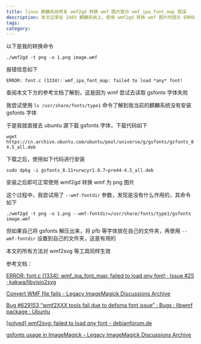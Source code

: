```yaml
---
title: linux 麒麟系统修复 wmf2gd 转换 wmf 图片提示 wmf_ipa_font_map 错误
description: 本文记录在 2403 麒麟系统上，使用 wmf2gd 转换 wmf 图片时提示 ERROR: font.c (1334): wmf_ipa_font_map: failed to load any font! 错误问题
tags: 
category: 
---
```


<!-- CreateTime:2025/07/25 07:13:48 -->

<!-- 发布 -->
<!-- 博客 -->

以下是我的转换命令

```
./wmf2gd -t png -o 1.png image.wmf
```

报错信息如下

```
ERROR: font.c (1334): wmf_ipa_font_map: failed to load *any* font!
```

查阅本文下方的参考文档了解到，这是因为 wmf 尝试去读取 gsfonts 字体失败

我尝试使用 `ls /usr/share/fonts/type1` 命令了解到我当前的麒麟系统没有安装 gsfonts 字体

于是我就直接去 ubuntu 源下载 gsfonts 字体，下载代码如下

```
wget https://cn.archive.ubuntu.com/ubuntu/pool/universe/g/gsfonts/gsfonts_8.11%2Burwcyr1.0.7~pre44-4.5_all.deb
```

下载之后，使用如下代码进行安装

```
sudo dpkg -i gsfonts_8.11+urwcyr1.0.7~pre44-4.5_all.deb
```

安装之后即可正常使用 wmf2gd 转换 wmf 为 png 图片

这个过程中，我尝试用了 `--wmf-fontdir` 参数，发现是没有什么作用的，其命令如下

```
./wmf2gd -t png -o 1.png --wmf-fontdir=/usr/share/fonts/type1/gsfonts image.wmf
```

但如果自己将 gsfonts 解压出来，将 pfb 等字体放在自己的文件夹，再使用 `--wmf-fontdir` 设置到自己的文件夹，这是有用的

本文的所有方法对 wmf2svg 等工具同样生效

参考文档：

[ERROR: font.c (1334): wmf_ipa_font_map: failed to load *any* font! · Issue #25 · kakwa/libvisio2svg](https://github.com/kakwa/libvisio2svg/issues/25 )

[Convert WMF file fails - Legacy ImageMagick Discussions Archive](http://www.imagemagick.org/discourse-server/viewtopic.php?t=18987 )

[Bug #629153 “wmf2XXX tools fail due to defoma font issue” : Bugs : libwmf package : Ubuntu](https://bugs.launchpad.net/ubuntu/+source/libwmf/+bug/629153 )

[[solved] wmf2svg: failed to load *any* font - debianforum.de](https://debianforum.de/forum/viewtopic.php?t=122797 )

[gsfonts usage in ImageMagick - Legacy ImageMagick Discussions Archive](https://legacy.imagemagick.org/discourse-server/viewtopic.php?t=35933 )
